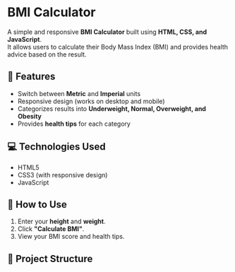 # BMI Calculator

A simple and responsive **BMI Calculator** built using **HTML, CSS, and JavaScript**.  
It allows users to calculate their Body Mass Index (BMI) and provides health advice based on the result.  

## 🚀 Features
- Switch between **Metric** and **Imperial** units  
- Responsive design (works on desktop and mobile)  
- Categorizes results into **Underweight, Normal, Overweight, and Obesity**  
- Provides **health tips** for each category    

## 💻 Technologies Used
- HTML5  
- CSS3 (with responsive design)
- JavaScript  

## 📌 How to Use
1. Enter your **height** and **weight**.  
2. Click **"Calculate BMI"**.  
3. View your BMI score and health tips.  

## 📂 Project Structure

